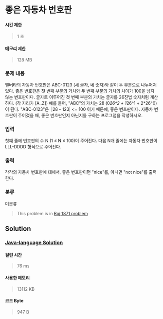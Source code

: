 # 좋은 자동차 번호판
#### 시간 제한
> 1 초
#### 메모리 제한
> 128 MB
### 문제 내용

앨버타의 자동차 번호판은 ABC-0123 (세 글자, 네 숫자)와 같이 두 부분으로 나누어져 있다.
좋은 번호판은 첫 번째 부분의 가치와 두 번째 부분의 가치의 차이가 100을 넘지 않는 번호판이다.
글자로 이루어진 첫 번째 부분의 가치는 글자를 26진법 숫자처럼 계산하다. (각 자리가 [A..Z]) 예를 들어, "ABC"의 가치는 28 (0*26^2 + 1*26^1 + 2*26^0)이 된다. "ABC-0123"은  |28 - 123| <= 100 이기 때문에, 좋은 번호판이다.
자동차 번호판이 주어졌을 때, 좋은 번호판인지 아닌지를 구하는 프로그램을 작성하시오.

### 입력

첫째 줄에 번호판의 수 N (1 ≤ N ≤ 100)이 주어진다. 다음 N개 줄에는 자동차 번호판이 LLL-DDDD 형식으로 주어진다.

### 출력

각각의 자동차 번호판에 대해서, 좋은 번호판이면 "nice"를, 아니면 "not nice"를 출력한다.

### 분류
미분류
> This problem is in [Boj 1871 problem](https://www.acmicpc.net/problem/1871)

## Solution
### [Java-language Solution](./main.java)
#### 걸린 시간
> 76 ms
#### 사용한 메모리
> 13112 KB
#### 코드 Byte
> 947 B
